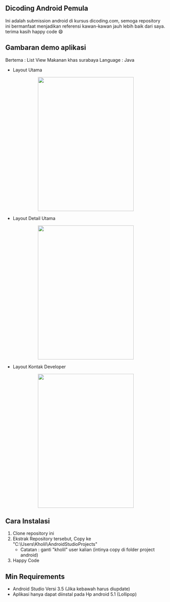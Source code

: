 ## Dicoding Android Pemula
Ini adalah submission android di kursus dicoding.com, semoga repository ini bermanfaat menjadikan referensi kawan-kawan jauh lebih baik dari saya. terima kasih happy code :smile:

## Gambaran demo aplikasi
Bertema : List View Makanan khas surabaya
Language : Java

* Layout Utama

<p align="center"><img src="https://i.postimg.cc/sx3CBDfz/Screenshot-2019-09-23-21-30-43-22.png" width="300px" height="420px"></p>

* Layout Detail Utama

<p align="center"><img src="https://i.postimg.cc/yNLXw7Wd/Screenshot-2019-09-23-21-30-46-93.png" width="300px" height="420px"></p>

* Layout Kontak Developer

<p align="center"><img src="https://i.postimg.cc/DwH75XPy/Screenshot-2019-09-23-21-30-51-35.png" width="300px" height="420px"></p>

## Cara Instalasi
1. Clone repository ini
2. Ekstrak Repository tersebut, Copy ke "C:\Users\Kholil\AndroidStudioProjects"
   * Catatan : ganti "kholil" user kalian (intinya copy di folder project android)
3. Happy Code

## Min Requirements
- Android Studio Versi 3.5 (Jika kebawah harus diupdate)
- Aplikasi hanya dapat diinstal pada Hp android 5.1 (Lollipop)
